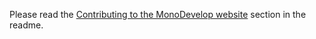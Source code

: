 Please read the [Contributing to the MonoDevelop website](https://github.com/mono/monodevelop-website#contributing-to-the-website) section in the readme.